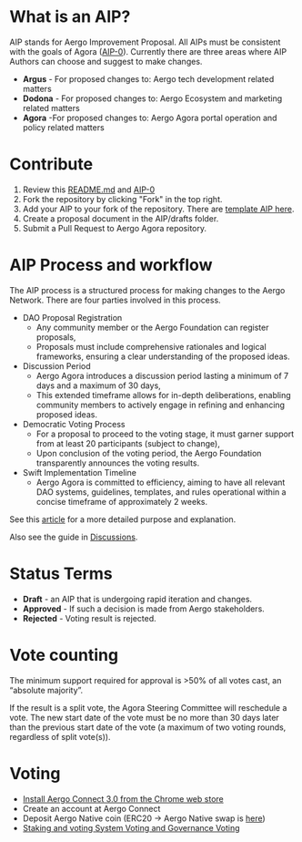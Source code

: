 # What is an AIP?

AIP stands for Aergo Improvement Proposal. All AIPs must be consistent with the goals of Agora ([AIP-0](AIPs/AIP-0.md)). Currently there are three areas where AIP Authors can choose and suggest to make changes.

* **Argus** - For proposed changes to: Aergo tech development related matters
* **Dodona** - For proposed changes to: Aergo Ecosystem and marketing related matters
* **Agora** -For proposed changes to: Aergo Agora portal operation and policy related matters

# Contribute

1. Review this [README.md](README.md) and [AIP-0](AIPs/AIP-0.md)
2. Fork the repository by clicking "Fork" in the top right.
3. Add your AIP to your fork of the repository. There are [template AIP here](/template).
4. Create a proposal document in the AIP/drafts folder.
5. Submit a Pull Request to Aergo Agora repository.

# AIP Process and workflow 
The AIP process is a structured process for making changes to the Aergo Network. There are four parties involved in this process. 

* DAO Proposal Registration
  - Any community member or the Aergo Foundation can register proposals,
  - Proposals must include comprehensive rationales and logical frameworks, ensuring a clear understanding of the proposed ideas.
* Discussion Period
  - Aergo Agora introduces a discussion period lasting a minimum of 7 days and a maximum of 30 days,
  - This extended timeframe allows for in-depth deliberations, enabling community members to actively engage in refining and enhancing proposed ideas.
* Democratic Voting Process
  - For a proposal to proceed to the voting stage, it must garner support from at least 20 participants (subject to change),
  - Upon conclusion of the voting period, the Aergo Foundation transparently announces the voting results.
* Swift Implementation Timeline
  - Aergo Agora is committed to efficiency, aiming to have all relevant DAO systems, guidelines, templates, and rules operational within a concise timeframe of approximately 2 weeks.

See this [article](https://medium.com/aergo/aergo-agora-empowering-decentralized-governance-0312d567626c) for a more detailed purpose and explanation.

Also see the guide in [Discussions](https://github.com/aergoio/agora/discussions).

# Status Terms

* **Draft** - an AIP that is undergoing rapid iteration and changes.
* **Approved** - If such a decision is made from Aergo stakeholders.
* **Rejected** - Voting result is rejected.

# Vote counting 
The minimum support required for approval is >50% of all votes cast, an “absolute majority”. 

If the result is a split vote, the Agora Steering Committee will reschedule a vote. The new start date of the vote must be no more than 30 days later than the previous start date of the vote (a maximum of two voting rounds, regardless of split vote(s)).

# Voting
* [Install Aergo Connect 3.0 from the Chrome web store](https://chrome.google.com/webstore/detail/aergo-connect-30/mcijhnoalllmbiehiebonblllpimlnle)
* Create an account at Aergo Connect
* Deposit Aergo Native coin (ERC20 -> Aergo Native swap is [here](https://swap.aergo.io/))
* [Staking and voting System Voting and Governance Voting](https://voting.aergo.io)
